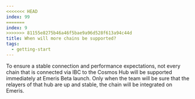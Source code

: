 ```yaml
---
<<<<<<< HEAD
index: 99
=======
index: 9
>>>>>>> 81155e8275b46a46f5bae9a96d528f613a94c44d
title: When will more chains be supported?
tags: 
  - getting-start
---
```


To ensure a stable connection and performance expectations, not every chain that is connected via IBC to the Cosmos Hub will be supported immediately at Emeris Beta launch. Only when the team will be sure that the relayers of that hub are up and stable, the chain will be integrated on Emeris.
